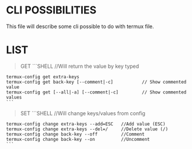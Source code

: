 # CLI POSSIBILITIES

This file will describe some cli possible to do with termux file.

# LIST

> GET
	```SHELL
	//Will return the value by key typed

	termux-config get extra-keys
	termux-config get back-key [--comment|-c]   		// Show commented value
	termux-config get [--all|-a] [--comment|-c] 		// Show commented values
	```
> SET
	```SHELL
	//Will change keys/values from config

	termux-config change extra-keys --add=ESC 	//Add value (ESC)
	termux-config change extra-keys --del=/		//Delete value (/)
	termux-config change back-key --off 		//Comment
	termux-config change back-key --on 		    //Uncomment
	```
